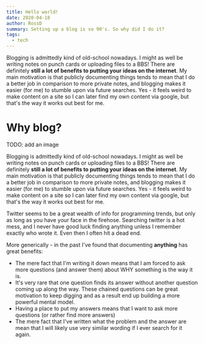 ```yaml
---
title: Hello world!
date: 2020-04-18
author: RossD
summary: Setting up a blog is so 90's. So why did I do it?
tags:
  - tech
---
```

Blogging is admittedly kind of old-school nowadays. I might as well be writing notes on punch cards or uploading files to a BBS! There are definitely **still a lot of benefits to putting your ideas on the internet**. My main motivation is that publicly documenting things tends to mean that I do a better job in comparison to more private notes, and blogging makes it easier (for me) to stumble upon via future searches. Yes - it feels weird to make content on a site so I can later find my own content via google, but that's the way it works out best for me.
<!-- excerpt -->

# Why blog?
TODO: add an image

Blogging is admittedly kind of old-school nowadays. I might as well be writing notes on punch cards or uploading files to a BBS! There are definitely **still a lot of benefits to putting your ideas on the internet**. My main motivation is that publicly documenting things tends to mean that I do a better job in comparison to more private notes, and blogging makes it easier (for me) to stumble upon via future searches. Yes - it feels weird to make content on a site so I can later find my own content via google, but that's the way it works out best for me.

Twitter seems to be a great wealth of info for programming trends, but only as long as you have your face in the firehose. Searching twitter is a hot mess, and I never have good luck finding anything unless I remember exactly who wrote it. Even then I often hit a dead end.

 More generically - in the past I've found that documenting **anything** has great benefits: 
- The mere fact that I'm writing it down means that I am forced to ask more questions (and answer them) about WHY something is the way it is.
- It's very rare that one question finds its answer without another question coming up along the way. These chained questions can be great motivation to keep digging and as a result end up building a more powerful mental model.
- Having a place to put my answers means that I want to ask more questions (or rather find more answers)
- The mere fact that I've written what the problem and the answer are mean that I will likely use very similar wording if I ever search for it again.
